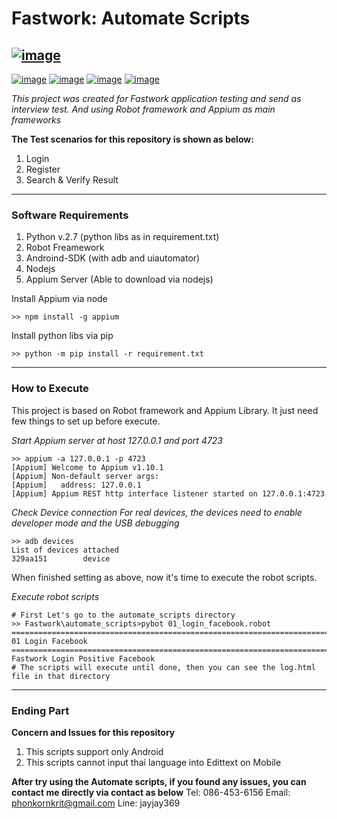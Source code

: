 Fastwork: Automate Scripts
==========================
[![image](https://fastworkcareer.firebaseapp.com/static/images/ogimage-square-250.jpg)](https://fastwork.co/)
---
[![image](https://img.shields.io/badge/Python-v2.7.9-green.svg)](https://www.python.org/downloads/release/python-279/) [![image](https://img.shields.io/badge/Nodejs-v9.6.1-<COLOR>.svg)](https://nodejs.org/en/) [![image](https://img.shields.io/badge/Appium-v1.10.1-purple.svg)](http://appium.io/docs/en/about-appium/getting-started/#installation-via-npm) [![image](https://img.shields.io/badge/AndroidSDK-brightgreen.svg)](https://developer.android.com/studio/)



*This project was created for Fastwork application testing and send as interview test. And using Robot framework and Appium as main frameworks*

**The Test scenarios for this repository is shown as below:**
1. Login
2. Register
3. Search & Verify Result
---
### Software Requirements
1. Python v.2.7 (python libs as in requirement.txt)
2. Robot Freamework
3. Androind-SDK (with adb and uiautomator)
4. Nodejs
5. Appium Server (Able to download via nodejs)

Install Appium via node
```
>> npm install -g appium
```
Install python libs via pip
```
>> python -m pip install -r requirement.txt
```
---
### How to Execute
This project is based on Robot framework and Appium Library. It just need few things to set up before execute.

*Start Appium server at host 127.0.0.1 and port 4723*
```
>> appium -a 127.0.0.1 -p 4723
[Appium] Welcome to Appium v1.10.1
[Appium] Non-default server args:
[Appium]   address: 127.0.0.1
[Appium] Appium REST http interface listener started on 127.0.0.1:4723
```

*Check Device connection*
*For real devices, the devices need to enable developer mode and the USB debugging*
```
>> adb devices
List of devices attached
329aa151        device
```
When finished setting as above, now it's time to execute the robot scripts.

*Execute robot scripts*
```
# First Let's go to the automate_scripts directory
>> Fastwork\automate_scripts>pybot 01_login_facebook.robot
==============================================================================
01 Login Facebook
==============================================================================
Fastwork Login Positive Facebook
# The scripts will execute until done, then you can see the log.html file in that directory
```
---
### Ending Part
**Concern and Issues for this repository**
1. This scripts support only Android 
2. This scripts cannot input thai language into Edittext on Mobile

**After try using the Automate scripts, if you found any issues, you can contact me directly via contact as below**
Tel: 086-453-6156
Email: phonkornkrit@gmail.com
Line: jayjay369



